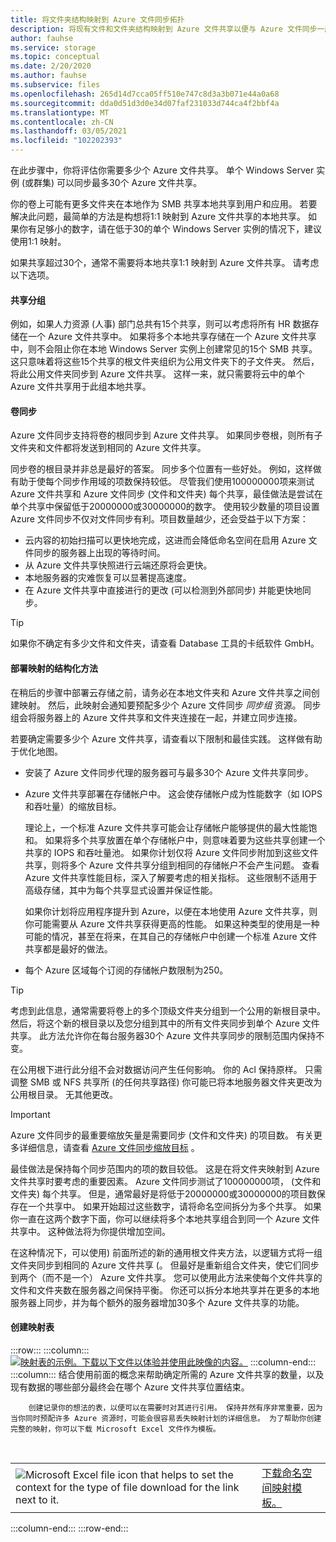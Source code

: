 ```yaml
---
title: 将文件夹结构映射到 Azure 文件同步拓扑
description: 将现有文件和文件夹结构映射到 Azure 文件共享以便与 Azure 文件同步一起使用。跨迁移文档共享的通用文本块。
author: fauhse
ms.service: storage
ms.topic: conceptual
ms.date: 2/20/2020
ms.author: fauhse
ms.subservice: files
ms.openlocfilehash: 265d14d7cca05ff510e747c8d3a3b071e44a0a68
ms.sourcegitcommit: dda0d51d3d0e34d07faf231033d744ca4f2bbf4a
ms.translationtype: MT
ms.contentlocale: zh-CN
ms.lasthandoff: 03/05/2021
ms.locfileid: "102202393"
---
```

在此步骤中，你将评估你需要多少个 Azure 文件共享。 单个 Windows Server 实例 (或群集) 可以同步最多30个 Azure 文件共享。

你的卷上可能有更多文件夹在本地作为 SMB 共享本地共享到用户和应用。 若要解决此问题，最简单的方法是构想将1:1 映射到 Azure 文件共享的本地共享。 如果你有足够小的数字，请在低于30的单个 Windows Server 实例的情况下，建议使用1:1 映射。

如果共享超过30个，通常不需要将本地共享1:1 映射到 Azure 文件共享。 请考虑以下选项。

#### <a name="share-grouping"></a>共享分组

例如，如果人力资源 (人事) 部门总共有15个共享，则可以考虑将所有 HR 数据存储在一个 Azure 文件共享中。 如果将多个本地共享存储在一个 Azure 文件共享中，则不会阻止你在本地 Windows Server 实例上创建常见的15个 SMB 共享。 这只意味着将这些15个共享的根文件夹组织为公用文件夹下的子文件夹。 然后，将此公用文件夹同步到 Azure 文件共享。 这样一来，就只需要将云中的单个 Azure 文件共享用于此组本地共享。

#### <a name="volume-sync"></a>卷同步

Azure 文件同步支持将卷的根同步到 Azure 文件共享。 如果同步卷根，则所有子文件夹和文件都将发送到相同的 Azure 文件共享。

同步卷的根目录并非总是最好的答案。 同步多个位置有一些好处。 例如，这样做有助于使每个同步作用域的项数保持较低。 尽管我们使用100000000项来测试 Azure 文件共享和 Azure 文件同步 (文件和文件夹) 每个共享，最佳做法是尝试在单个共享中保留低于20000000或30000000的数字。 使用较少数量的项目设置 Azure 文件同步不仅对文件同步有利。项目数量越少，还会受益于以下方案：

* 云内容的初始扫描可以更快地完成，这进而会降低命名空间在启用 Azure 文件同步的服务器上出现的等待时间。
* 从 Azure 文件共享快照进行云端还原将会更快。
* 本地服务器的灾难恢复可以显著提高速度。
* 在 Azure 文件共享中直接进行的更改 (可以检测到外部同步) 并能更快地同步。

> [!TIP]
> 如果你不确定有多少文件和文件夹，请查看 Database 工具的卡纸软件 GmbH。

#### <a name="a-structured-approach-to-a-deployment-map"></a>部署映射的结构化方法

在稍后的步骤中部署云存储之前，请务必在本地文件夹和 Azure 文件共享之间创建映射。 然后，此映射会通知要预配多少个 Azure 文件同步 *同步组* 资源。 同步组会将服务器上的 Azure 文件共享和文件夹连接在一起，并建立同步连接。

若要确定需要多少个 Azure 文件共享，请查看以下限制和最佳实践。 这样做有助于优化地图。

* 安装了 Azure 文件同步代理的服务器可与最多30个 Azure 文件共享同步。
* Azure 文件共享部署在存储帐户中。 这会使存储帐户成为性能数字（如 IOPS 和吞吐量）的缩放目标。

  理论上，一个标准 Azure 文件共享可能会让存储帐户能够提供的最大性能饱和。 如果将多个共享放置在单个存储帐户中，则意味着要为这些共享创建一个共享的 IOPS 和吞吐量池。 如果你计划仅将 Azure 文件同步附加到这些文件共享，则将多个 Azure 文件共享分组到相同的存储帐户不会产生问题。 查看 Azure 文件共享性能目标，深入了解要考虑的相关指标。 这些限制不适用于高级存储，其中为每个共享显式设置并保证性能。

  如果你计划将应用程序提升到 Azure，以便在本地使用 Azure 文件共享，则你可能需要从 Azure 文件共享获得更高的性能。 如果这种类型的使用是一种可能的情况，甚至在将来，在其自己的存储帐户中创建一个标准 Azure 文件共享都是最好的做法。
* 每个 Azure 区域每个订阅的存储帐户数限制为250。

> [!TIP]
> 考虑到此信息，通常需要将卷上的多个顶级文件夹分组到一个公用的新根目录中。 然后，将这个新的根目录以及您分组到其中的所有文件夹同步到单个 Azure 文件共享。 此方法允许你在每台服务器30个 Azure 文件共享同步的限制范围内保持不变。
>
> 在公用根下进行此分组不会对数据访问产生任何影响。 你的 Acl 保持原样。 只需调整 SMB 或 NFS 共享所 (的任何共享路径) 你可能已将本地服务器文件夹更改为公用根目录。 无其他更改。

> [!IMPORTANT]
> Azure 文件同步的最重要缩放矢量是需要同步 (文件和文件夹) 的项目数。 有关更多详细信息，请查看 [Azure 文件同步缩放目标](../articles/storage/files/storage-files-scale-targets.md#azure-file-sync-scale-targets) 。

最佳做法是保持每个同步范围内的项的数目较低。 这是在将文件夹映射到 Azure 文件共享时要考虑的重要因素。 Azure 文件同步测试了100000000项， (文件和文件夹) 每个共享。 但是，通常最好是将低于20000000或30000000的项目数保存在一个共享中。 如果开始超过这些数字，请将命名空间拆分为多个共享。 如果你一直在这两个数字下面，你可以继续将多个本地共享组合到同一个 Azure 文件共享中。 这种做法将为你提供增加空间。

在这种情况下，可以使用) 前面所述的新的通用根文件夹方法，以逻辑方式将一组文件夹同步到相同的 Azure 文件共享 (。 但最好是重新组合文件夹，使它们同步到两个（而不是一个） Azure 文件共享。 您可以使用此方法来使每个文件共享的文件和文件夹数在服务器之间保持平衡。 你还可以拆分本地共享并在更多的本地服务器上同步，并为每个额外的服务器增加30多个 Azure 文件共享的功能。

#### <a name="create-a-mapping-table"></a>创建映射表

:::row:::
    :::column:::
        [![映射表的示例。下载以下文件以体验并使用此映像的内容。](media/storage-files-migration-namespace-mapping/namespace-mapping.png)](media/storage-files-migration-namespace-mapping/namespace-mapping-expanded.png#lightbox)
    :::column-end:::
    :::column:::
        结合使用前面的概念来帮助确定所需的 Azure 文件共享的数量，以及现有数据的哪些部分最终会在哪个 Azure 文件共享位置结束。
        
        创建记录你的想法的表，以便可以在需要时对其进行引用。 保持井然有序非常重要，因为当你同时预配许多 Azure 资源时，可能会很容易丢失映射计划的详细信息。 为了帮助你创建完整的映射，你可以下载 Microsoft Excel 文件作为模板。

[//]: # (HTML 显示为在同一行中使用工作图像分析和文本/超链接添加嵌套的双列表表的唯一方法。)

<br>
<table>
    <tr>
        <td>
            <img src="media/storage-files-migration-namespace-mapping/excel.png" alt="Microsoft Excel file icon that helps to set the context for the type of file download for the link next to it.">
        </td>
        <td>
            <a href="https://download.microsoft.com/download/1/8/D/18DC8184-E7E2-45EF-823F-F8A36B9FF240/Azure File Sync - Namespace Mapping.xlsx">下载命名空间映射模板。</a>
        </td>
    </tr>
</table>
    :::column-end:::
:::row-end:::
